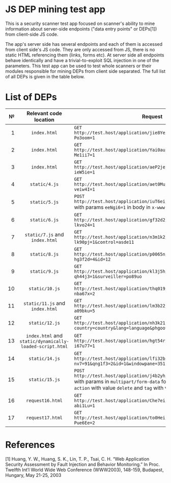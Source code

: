 # JS DEP mining test app

This is a security scanner test app focused on scanner's ability to mine
information about server-side endpoints ("data entry points" or DEPs[1]) from
client-side JS code.

The app's server side has several endpoints and each of them is accessed from
client side's JS code. They are only accessed from JS, there is no static HTML
referencing them (links, forms etc). At server side all endpoints behave
identically and have a trivial-to-exploit SQL injection in one of the
parameters. This test app can be used to test whole scanners or their modules
responsible for mining DEPs from client side separated. The full list of all
DEPs is given in the table below.

# List of DEPs

|  № | Relevant code location                                   | Request                                                                                                                                        |
|---:|:--------------------------------------------------------:| -----------------------------------------------------------------------------------------------------------------------------------------------|
|  1 | `index.html`                                             | `GET http://test.host/application/jie8Ye/interface/aesi9X/handle?Po3oom=1`                                                          |
|  2 | `index.html`                                             | `GET http://test.host/application/Yai0au/interface/Eikei0/handle?Me1ii7=1`                                                          |
|  3 | `index.html`                                             | `GET http://test.host/application/aeP2je/interface/aiH7io/handle?ieW5ie=1`                                                          |
|  4 | `static/4.js`                                            | `GET http://test.host/application/aet0Mu/interface/MooS8u/handle?veiw4I=1`                                                          |
|  5 | `static/5.js`                                            | `POST http://test.host/application/iuT6ei/interface/Eek0Mu/handle` with params `eeNgi6=1` in body in `x-www-form/urlencoded` format |
|  6 | `static/6.js`                                            | `GET http://test.host/application/gf32d2/interface/vcj442/handle?lkvo24=1`                                                          |
|  7 | `static/7.js` and `index.html`                           | `GET http://test.host/application/n3m1k2/interface/zgjj56/handle?lk90pj=1&control=asde11`                                           |
|  8 | `static/8.js`                                            | `GET http://test.host/application/p0065n/interface/zbtghr/handle?hg3f2d=4&id=12`                                                    |
|  9 | `static/9.js`                                            | `GET http://test.host/application/kl3j5h/interface/32nhj4/handle?qh44j3=1&surveiller=po89uo`                                        |
| 10 | `static/10.js`                                           | `GET http://test.host/application/thq019/interface/nhqmz8/handle?nba67x=2`                                                          |
| 11 | `static/11.js` and `index.html`                          | `GET http://test.host/application/lm3b22/interface/b1nqjc/handle?a09bku=5`                                                          |
| 12 | `static/12.js`                                           | `GET http://test.host/application/nh3k21/interface/hd73h4/handle?country=country&lang=language&phgoo9=1`                            |
| 13 | `index.html` and `static/dynamically-loaded-script.html` | `GET http://test.host/application/hgt54r/interface/t3qrv5/handle?i67u77=1`                                                          |
| 14 | `static/14.js`                                           | `GET http://test.host/application/lfi32b/interface/bjfu93/handle?nv7=91&qng1f3=2&id=1&windowpane=35129`                             |
| 15 | `static/15.js`                                           | `POST http://test.host/application/j4b2yh/interface/9fdh32/handle` with params in `multipart/form-data` format: `ffdj3v` with value `1`, `action` with value `delete` and `tag` with value `rand`      |
| 16 | `request16.html`                                         | `GET http://test.host/application/Che7ei/interface/Ua9xek/handle?abi1Lu=1`                                                          |
| 17 | `request17.html`                                         | `GET http://test.host/application/to0Hei/interface/maM2uc/handle?Pue6Ee=2`      |

# References

[1] Huang, Y. W., Huang, S. K., Lin, T. P., Tsai, C. H. “Web Application
Security Assessment by Fault Injection and Behavior Monitoring.” In Proc.
Twelfth Int’l World Wide Web Conference (WWW2003), 148-159, Budapest, Hungary,
May 21-25, 2003
